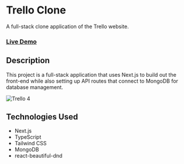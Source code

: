 # Trello Clone
A full-stack clone application of the Trello website.

### [Live Demo](https://trello-clone-travistn.vercel.app/)

## Description
This project is a full-stack application that uses Next.js to build out the front-end while also setting up API routes that connect to MongoDB for database management.

![Trello 4](https://github.com/travistn/trello-clone/assets/42354863/d2693cad-725c-4095-ba01-4f788ce1caec)

## Technologies Used
* Next.js
* TypeScript
* Tailwind CSS
* MongoDB
* react-beautiful-dnd
